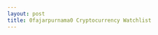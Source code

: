 ```yaml
---
layout: post
title: 0fajarpurnama0 Cryptocurrency Watchlist
---
```


<div id="coingecko"></div>

<script>
function loadXMLDoc() {
  var xhttp = new XMLHttpRequest();
  xhttp.onreadystatechange = function() {
    if (this.readyState == 4 && this.status == 200) {
      document.getElementById("coingecko").innerHTML =
      this.responseText;
    }
  };
  xhttp.open("GET", "https://0fajarpurnama0.github.io/assets/html/coingeckowidget.html", true);
  xhttp.send();
}

loadXMLDoc();
</script>